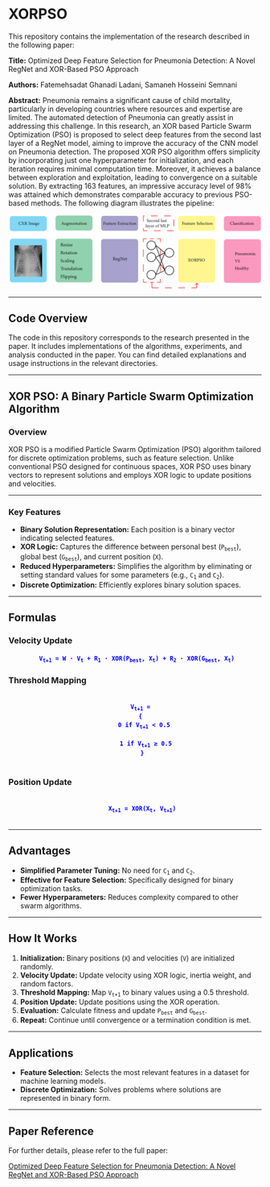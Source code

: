 # XORPSO

This repository contains the implementation of the research described in the following paper:

**Title:** Optimized Deep Feature Selection for Pneumonia Detection: A Novel RegNet and XOR-Based PSO Approach

**Authors:** Fatemehsadat Ghanadi Ladani, Samaneh Hosseini Semnani

**Abstract:** Pneumonia remains a significant cause of child mortality, particularly in developing countries where resources and expertise are limited. The automated detection of Pneumonia can greatly assist in addressing this challenge. In this research, an XOR based Particle Swarm Optimization (PSO) is proposed
to select deep features from the second last layer of a RegNet model, aiming to improve the accuracy of the CNN model on Pneumonia detection. The proposed XOR PSO algorithm offers simplicity by incorporating just one hyperparameter for initialization, and each iteration requires minimal computation time. Moreover, it achieves a balance between exploration and exploitation, leading to convergence on a suitable solution. By extracting 163 features, an impressive accuracy level of 98% was attained which demonstrates comparable accuracy to previous PSO-based methods. The following diagram illustrates the pipeline:

![Pipeline Overview](PN_pip.png)


---

## Code Overview

The code in this repository corresponds to the research presented in the paper. It includes implementations of the algorithms, experiments, and analysis conducted in the paper. You can find detailed explanations and usage instructions in the relevant directories.


---


## XOR PSO: A Binary Particle Swarm Optimization Algorithm

### Overview

XOR PSO is a modified Particle Swarm Optimization (PSO) algorithm tailored for discrete optimization problems, such as feature selection. Unlike conventional PSO designed for continuous spaces, XOR PSO uses binary vectors to represent solutions and employs XOR logic to update positions and velocities.

---

### Key Features
<ul>
  <li><strong>Binary Solution Representation:</strong> Each position is a binary vector indicating selected features.</li>
  <li><strong>XOR Logic:</strong> Captures the difference between personal best (<code>P<sub>best</sub></code>), global best (<code>G<sub>best</sub></code>), and current position (<code>X</code>).</li>
  <li><strong>Reduced Hyperparameters:</strong> Simplifies the algorithm by eliminating or setting standard values for some parameters (e.g., <code>C<sub>1</sub></code> and <code>C<sub>2</sub></code>).</li>
  <li><strong>Discrete Optimization:</strong> Efficiently explores binary solution spaces.</li>
</ul>

---

## Formulas

### Velocity Update
<p align="center">
  <code style="color:blue; font-weight:bold;"> V<sub>t+1</sub> = W · V<sub>t</sub> + R<sub>1</sub> · XOR(P<sub>best</sub>, X<sub>t</sub>) + R<sub>2</sub> · XOR(G<sub>best</sub>, X<sub>t</sub>)</code>
</p>

### Threshold Mapping
<p align="center">
  <code style="color:blue; font-weight:bold;">
    V<sub>t+1</sub> = 
    { 
      0 if V<sub>t+1</sub> &lt; 0.5 <br>
      1 if V<sub>t+1</sub> ≥ 0.5
    }
  </code>
</p>

### Position Update
<p align="center">
  <code style="color:blue; font-weight:bold;">
    X<sub>t+1</sub> = XOR(X<sub>t</sub>, V<sub>t+1</sub>)
  </code>
</p>

---

## Advantages
<ul>
  <li><strong>Simplified Parameter Tuning:</strong> No need for <code>C<sub>1</sub></code> and <code>C<sub>2</sub></code>.</li>
  <li><strong>Effective for Feature Selection:</strong> Specifically designed for binary optimization tasks.</li>
  <li><strong>Fewer Hyperparameters:</strong> Reduces complexity compared to other swarm algorithms.</li>
</ul>

---

## How It Works
<ol>
  <li><strong>Initialization:</strong> Binary positions (<code>X</code>) and velocities (<code>V</code>) are initialized randomly.</li>
  <li><strong>Velocity Update:</strong> Update velocity using XOR logic, inertia weight, and random factors.</li>
  <li><strong>Threshold Mapping:</strong> Map <code>V<sub>t+1</sub></code> to binary values using a 0.5 threshold.</li>
  <li><strong>Position Update:</strong> Update positions using the XOR operation.</li>
  <li><strong>Evaluation:</strong> Calculate fitness and update <code>P<sub>best</sub></code> and <code>G<sub>best</sub></code>.</li>
  <li><strong>Repeat:</strong> Continue until convergence or a termination condition is met.</li>
</ol>

---

## Applications
<ul>
  <li><strong>Feature Selection:</strong> Selects the most relevant features in a dataset for machine learning models.</li>
  <li><strong>Discrete Optimization:</strong> Solves problems where solutions are represented in binary form.</li>
</ul>

---
## Paper Reference

For further details, please refer to the full paper:

[Optimized Deep Feature Selection for Pneumonia Detection: A Novel RegNet and XOR-Based PSO Approach](https://arxiv.org/pdf/2309.00147.pdf)


